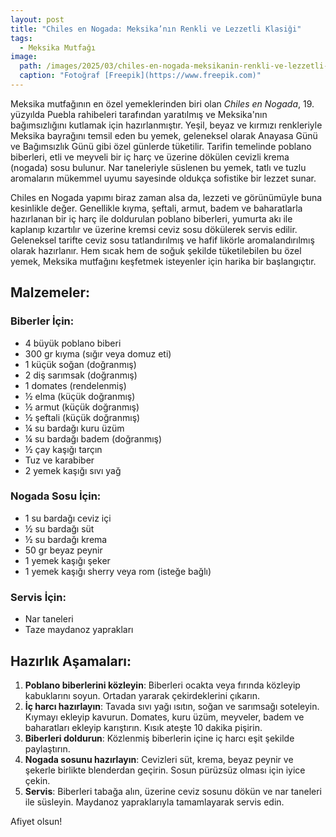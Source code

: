 ```yaml
---
layout: post
title: "Chiles en Nogada: Meksika’nın Renkli ve Lezzetli Klasiği"
tags:
  - Meksika Mutfağı
image: 
  path: /images/2025/03/chiles-en-nogada-meksikanin-renkli-ve-lezzetli-klasigi.jpg
  caption: "Fotoğraf [Freepik](https://www.freepik.com)"
---
```


Meksika mutfağının en özel yemeklerinden biri olan *Chiles en Nogada*, 19. yüzyılda Puebla rahibeleri tarafından yaratılmış ve Meksika'nın bağımsızlığını kutlamak için hazırlanmıştır. Yeşil, beyaz ve kırmızı renkleriyle Meksika bayrağını temsil eden bu yemek, geleneksel olarak Anayasa Günü ve Bağımsızlık Günü gibi özel günlerde tüketilir. Tarifin temelinde poblano biberleri, etli ve meyveli bir iç harç ve üzerine dökülen cevizli krema (nogada) sosu bulunur. Nar taneleriyle süslenen bu yemek, tatlı ve tuzlu aromaların mükemmel uyumu sayesinde oldukça sofistike bir lezzet sunar.

Chiles en Nogada yapımı biraz zaman alsa da, lezzeti ve görünümüyle buna kesinlikle değer. Genellikle kıyma, şeftali, armut, badem ve baharatlarla hazırlanan bir iç harç ile doldurulan poblano biberleri, yumurta akı ile kaplanıp kızartılır ve üzerine kremsi ceviz sosu dökülerek servis edilir. Geleneksel tarifte ceviz sosu tatlandırılmış ve hafif likörle aromalandırılmış olarak hazırlanır. Hem sıcak hem de soğuk şekilde tüketilebilen bu özel yemek, Meksika mutfağını keşfetmek isteyenler için harika bir başlangıçtır.

## Malzemeler:

### Biberler İçin:

- 4 büyük poblano biberi
- 300 gr kıyma (sığır veya domuz eti)
- 1 küçük soğan (doğranmış)
- 2 diş sarımsak (doğranmış)
- 1 domates (rendelenmiş)
- ½ elma (küçük doğranmış)
- ½ armut (küçük doğranmış)
- ½ şeftali (küçük doğranmış)
- ¼ su bardağı kuru üzüm
- ¼ su bardağı badem (doğranmış)
- ½ çay kaşığı tarçın
- Tuz ve karabiber
- 2 yemek kaşığı sıvı yağ

### Nogada Sosu İçin:

- 1 su bardağı ceviz içi
- ½ su bardağı süt
- ½ su bardağı krema
- 50 gr beyaz peynir
- 1 yemek kaşığı şeker
- 1 yemek kaşığı sherry veya rom (isteğe bağlı)

### Servis İçin:

- Nar taneleri
- Taze maydanoz yaprakları

## Hazırlık Aşamaları:

1. **Poblano biberlerini közleyin**: Biberleri ocakta veya fırında közleyip kabuklarını soyun. Ortadan yararak çekirdeklerini çıkarın.
2. **İç harcı hazırlayın**: Tavada sıvı yağı ısıtın, soğan ve sarımsağı soteleyin. Kıymayı ekleyip kavurun. Domates, kuru üzüm, meyveler, badem ve baharatları ekleyip karıştırın. Kısık ateşte 10 dakika pişirin.
3. **Biberleri doldurun**: Közlenmiş biberlerin içine iç harcı eşit şekilde paylaştırın.
4. **Nogada sosunu hazırlayın**: Cevizleri süt, krema, beyaz peynir ve şekerle birlikte blenderdan geçirin. Sosun pürüzsüz olması için iyice çekin.
5. **Servis**: Biberleri tabağa alın, üzerine ceviz sosunu dökün ve nar taneleri ile süsleyin. Maydanoz yapraklarıyla tamamlayarak servis edin.

Afiyet olsun!